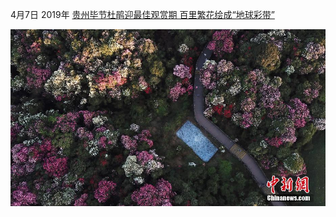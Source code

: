 4月7日 2019年 [贵州毕节杜鹃迎最佳观赏期 百里繁花绘成“地球彩带”](http://www.chinanews.com/tp/hd2011/2019/04-07/876445.shtml)

[![贵州毕节杜鹃迎最佳观赏期 百里繁花绘成"地球彩带"](assets/434a4d9cd918433aa7567b74aab663c7.jpg)](http://www.chinanews.com/tp/hd2011/2019/04-07/876442.shtml)

